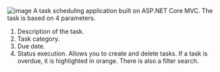 ![image](https://github.com/Nechalate/ToDo-application/assets/64017374/96d81db2-55fe-4874-a8bf-0615e8a242f6)
A task scheduling application built on ASP.NET Core MVC.
The task is based on 4 parameters.
1. Description of the task.
2. Task category.
3. Due date.
4. Status execution.
Allows you to create and delete tasks. If a task is overdue, it is highlighted in orange. There is also a filter search.
